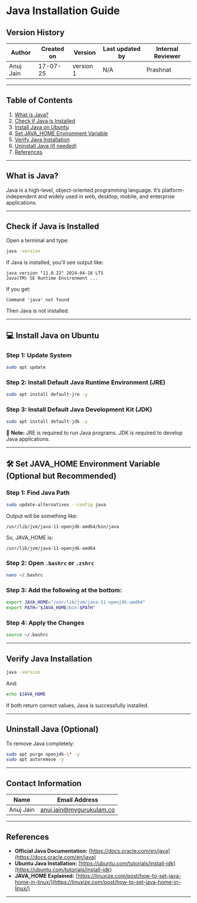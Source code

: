 #  Java Installation Guide

## Version History

| Author      | Created on | Version   | Last updated by | Internal Reviewer |
|-------------|------------|-----------|------------------|--------------------|
| Anuj Jain   | 17-07-25   | version 1 | N/A              | Prashnat           |

---

##  Table of Contents

1. [What is Java?](#what-is-java)
2. [Check if Java is Installed](#check-if-java-is-installed)
3. [Install Java on Ubuntu](#install-java-on-ubuntu)
4. [Set JAVA\_HOME Environment Variable](#set-java_home-environment-variable)
5. [Verify Java Installation](#verify-java-installation)
6. [Uninstall Java (if needed)](#uninstall-java-if-needed)
7. [References](#references)

---

##  What is Java?

Java is a high-level, object-oriented programming language. It’s platform-independent and widely used in web, desktop, mobile, and enterprise applications.

---

##  Check if Java is Installed

Open a terminal and type:

```bash
java -version
```

If Java is installed, you'll see output like:

```
java version "11.0.22" 2024-04-16 LTS
Java(TM) SE Runtime Environment ...
```

If you get:

```
Command 'java' not found
```

Then Java is not installed.

---

## 💻 Install Java on Ubuntu

### Step 1: Update System

```bash
sudo apt update
```

### Step 2: Install Default Java Runtime Environment (JRE)

```bash
sudo apt install default-jre -y
```

### Step 3: Install Default Java Development Kit (JDK)

```bash
sudo apt install default-jdk -y
```

📝 **Note:** JRE is required to run Java programs. JDK is required to develop Java applications.

---

## 🛠 Set JAVA\_HOME Environment Variable (Optional but Recommended)

### Step 1: Find Java Path

```bash
sudo update-alternatives --config java
```

Output will be something like:

```
/usr/lib/jvm/java-11-openjdk-amd64/bin/java
```

So, JAVA\_HOME is:

```
/usr/lib/jvm/java-11-openjdk-amd64
```

### Step 2: Open `.bashrc` or `.zshrc`

```bash
nano ~/.bashrc
```

### Step 3: Add the following at the bottom:

```bash
export JAVA_HOME="/usr/lib/jvm/java-11-openjdk-amd64"
export PATH="$JAVA_HOME/bin:$PATH"
```

### Step 4: Apply the Changes

```bash
source ~/.bashrc
```

---

##  Verify Java Installation

```bash
java -version
```

And:

```bash
echo $JAVA_HOME
```

If both return correct values, Java is successfully installed.

---

##  Uninstall Java (Optional)

To remove Java completely:

```bash
sudo apt purge openjdk-\* -y
sudo apt autoremove -y
```

---

## Contact Information

| Name      | Email Address                                               |
| --------- | ----------------------------------------------------------- |
| Anuj Jain | [anuj.jain@mygurukulam.co](mailto:anuj.jain@mygurukulam.co) |

---

##  References

* **Official Java Documentation:** [https://docs.oracle.com/en/java](https://docs.oracle.com/en/java)
* **Ubuntu Java Installation:** [https://ubuntu.com/tutorials/install-jdk](https://ubuntu.com/tutorials/install-jdk)
* **JAVA\_HOME Explained:** [https://linuxize.com/post/how-to-set-java-home-in-linux/](https://linuxize.com/post/how-to-set-java-home-in-linux/)

---

